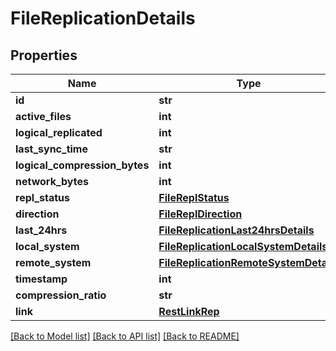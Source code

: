 # FileReplicationDetails

## Properties
Name | Type | Description | Notes
------------ | ------------- | ------------- | -------------
**id** | **str** |  | 
**active_files** | **int** |  | 
**logical_replicated** | **int** |  | 
**last_sync_time** | **str** |  | 
**logical_compression_bytes** | **int** |  | 
**network_bytes** | **int** |  | 
**repl_status** | [**FileReplStatus**](FileReplStatus.md) |  | 
**direction** | [**FileReplDirection**](FileReplDirection.md) |  | 
**last_24hrs** | [**FileReplicationLast24hrsDetails**](FileReplicationLast24hrsDetails.md) |  | 
**local_system** | [**FileReplicationLocalSystemDetails**](FileReplicationLocalSystemDetails.md) |  | 
**remote_system** | [**FileReplicationRemoteSystemDetails**](FileReplicationRemoteSystemDetails.md) |  | 
**timestamp** | **int** |  | 
**compression_ratio** | **str** |  | 
**link** | [**RestLinkRep**](RestLinkRep.md) |  | [optional] 

[[Back to Model list]](../README.md#documentation-for-models) [[Back to API list]](../README.md#documentation-for-api-endpoints) [[Back to README]](../README.md)


